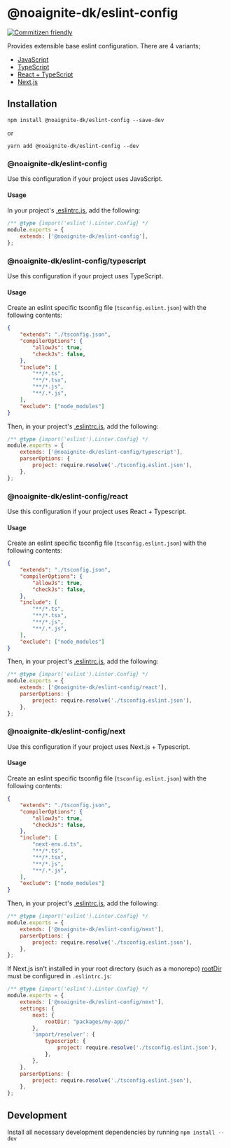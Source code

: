 # @noaignite-dk/eslint-config

[![Commitizen friendly](https://img.shields.io/badge/commitizen-friendly-brightgreen.svg)](http://commitizen.github.io/cz-cli/)

Provides extensible base eslint configuration. There are 4 variants;

- [JavaScript](#NoA-Ignite-dkeslint-config-1)
- [TypeScript](#NoA-Ignite-dkeslint-configtypescript)
- [React + TypeScript](#NoA-Ignite-dkeslint-configreact)
- [Next.js](#NoA-Ignite-dkeslint-confignext)

## Installation

`npm install @noaignite-dk/eslint-config --save-dev`

or

`yarn add @noaignite-dk/eslint-config --dev`

### @noaignite-dk/eslint-config

Use this configuration if your project uses JavaScript.

#### Usage

In your project's [.eslintrc.js](https://eslint.org/docs/user-guide/configuring), add the following:

```js
/** @type {import('eslint').Linter.Config} */
module.exports = {
	extends: ['@noaignite-dk/eslint-config'],
};
```

### @noaignite-dk/eslint-config/typescript

Use this configuration if your project uses TypeScript.

#### Usage

Create an eslint specific tsconfig file (`tsconfig.eslint.json`) with the following contents:

```json
{
	"extends": "./tsconfig.json",
	"compilerOptions": {
		"allowJs": true,
		"checkJs": false,
	},
	"include": [
		"**/*.ts",
		"**/*.tsx",
		"**/*.js",
		"**/.*.js",
	],
	"exclude": ["node_modules"]
}
```

Then, in your project's [.eslintrc.js](https://eslint.org/docs/user-guide/configuring), add the following:

```js
/** @type {import('eslint').Linter.Config} */
module.exports = {
	extends: ['@noaignite-dk/eslint-config/typescript'],
	parserOptions: {
		project: require.resolve('./tsconfig.eslint.json'),
	},
};
```

### @noaignite-dk/eslint-config/react

Use this configuration if your project uses React + Typescript.

#### Usage

Create an eslint specific tsconfig file (`tsconfig.eslint.json`) with the following contents:

```json
{
	"extends": "./tsconfig.json",
	"compilerOptions": {
		"allowJs": true,
		"checkJs": false,
	},
	"include": [
		"**/*.ts",
		"**/*.tsx",
		"**/*.js",
		"**/.*.js",
	],
	"exclude": ["node_modules"]
}
```

Then, in your project's [.eslintrc.js](https://eslint.org/docs/user-guide/configuring), add the following:

```js
/** @type {import('eslint').Linter.Config} */
module.exports = {
	extends: ['@noaignite-dk/eslint-config/react'],
	parserOptions: {
		project: require.resolve('./tsconfig.eslint.json'),
	},
};
```

### @noaignite-dk/eslint-config/next

Use this configuration if your project uses Next.js + Typescript.

#### Usage

Create an eslint specific tsconfig file (`tsconfig.eslint.json`) with the following contents:

```json
{
	"extends": "./tsconfig.json",
	"compilerOptions": {
		"allowJs": true,
		"checkJs": false,
	},
	"include": [
		"next-env.d.ts",
		"**/*.ts",
		"**/*.tsx",
		"**/*.js",
		"**/.*.js",
	],
	"exclude": ["node_modules"]
}
```

Then, in your project's [.eslintrc.js](https://eslint.org/docs/user-guide/configuring), add the following:

```js
/** @type {import('eslint').Linter.Config} */
module.exports = {
	extends: ['@noaignite-dk/eslint-config/next'],
	parserOptions: {
		project: require.resolve('./tsconfig.eslint.json'),
	},
};
```

If Next.js isn't installed in your root directory (such as a monorepo) [rootDir](https://nextjs.org/docs/basic-features/eslint#rootdir) must be configured in `.eslintrc.js`:

```js
/** @type {import('eslint').Linter.Config} */
module.exports = {
	extends: ['@noaignite-dk/eslint-config/next'],
	settings: {
		next: {
			rootDir: "packages/my-app/"
		},
		'import/resolver': {
			typescript: {
				project: require.resolve('./tsconfig.eslint.json'),
			},
		},
	},
	parserOptions: {
		project: require.resolve('./tsconfig.eslint.json'),
	},
};
```

## Development

Install all necessary development dependencies by running `npm install --dev`
